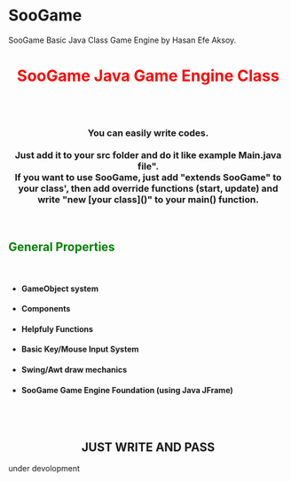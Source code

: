 # SooGame
SooGame Basic Java Class Game Engine by Hasan Efe Aksoy.

<center><h1 style="color: red;"><b>SooGame Java Game Engine Class</b></h1></center>
<br>
<br>
<center><p><h3>You can easily write codes.<br><br>Just add it to your src folder and do it like example Main.java file".<br>If you want to use SooGame, just add "extends SooGame" to your class', then add override functions (start, update) and write "new [your class]()" to your main() function.</h3></p></center>
<br>
<h2 style="color: green;">General Properties</h2>
<br>
<ul>
  <li><h4>GameObject system</h4></li>
  <li><h4>Components</h4></li>
  <li><h4>Helpfuly Functions</h4></li>
  <li><h4>Basic Key/Mouse Input System</h4></li>
  <li><h4>Swing/Awt draw mechanics</h4></li>
  <li><h4>SooGame Game Engine Foundation (using Java JFrame)</h4></li>
</ul>
<br>
<br>
<center><h2>JUST WRITE AND PASS</h2></center>
under devolopment
